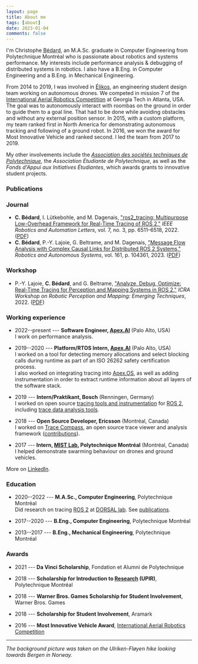```yaml
---
layout: page
title: About me
tags: [about]
date: 2023-01-04
comments: false
---
```


I'm Christophe <a title="bé-dar, bay-dar, IPA: /be.daʁ/" style="text-decoration: underline #000 dotted;">Bédard</a>, an M.A.Sc. graduate in Computer Engineering from Polytechnique Montréal who is passionate about robotics and systems performance.
My interests include performance analysis & debugging of distributed systems in robotics.
I also have a B.Eng. in Computer Engineering and a B.Eng. in Mechanical Engineering.

From 2014 to 2019, I was involved in [Élikos](https://elikos.ca/), an engineering student design team working on autonomous drones.
We competed in mission 7 of the [International Aerial Robotics Competition](http://www.aerialroboticscompetition.org/) at Georgia Tech in Atlanta, USA.
The goal was to autonomously interact with roombas on the ground in order to guide them to a goal line.
That had to be done while avoiding obstacles and without any external position sensor.
In 2015, with a custom platform, my team ranked first in North America for demonstrating autonomous tracking and following of a ground robot.
In 2016, we won the award for Most Innovative Vehicle and ranked second.
I led the team from 2017 to 2019.

My other involvements include the [_Association des sociétés techniques de Polytechnique_](https://astp.polymtl.ca/), the _Association Étudiante de Polytechnique_, as well as the _Fonds d'Appui aux Initiatives Étudiantes_, which awards grants to innovative student projects.

### Publications

### Journal

* **C. Bédard**, I. Lütkebohle, and M. Dagenais, ["ros2_tracing: Multipurpose Low-Overhead Framework for Real-Time Tracing of ROS 2,"](https://doi.org/10.1109/LRA.2022.3174346) *IEEE Robotics and Automation Letters*, vol. 7, no. 3, pp. 6511–6518, 2022. ([PDF](https://arxiv.org/pdf/2201.00393.pdf))
* **C. Bédard**, P.-Y. Lajoie, G. Beltrame, and M. Dagenais, ["Message Flow Analysis with Complex Causal Links for Distributed ROS 2 Systems,"](https://doi.org/10.1016/j.robot.2022.104361) *Robotics and Autonomous Systems*, vol. 161, p. 104361, 2023. ([PDF](https://arxiv.org/pdf/2204.10208.pdf))

### Workshop

* P.-Y. Lajoie, **C. Bédard**, and G. Beltrame, ["Analyze, Debug, Optimize: Real-Time Tracing for Perception and Mapping Systems in ROS 2,"](https://arxiv.org/pdf/2204.11778.pdf) *ICRA Workshop on Robotic Perception and Mapping: Emerging Techniques*, 2022. ([PDF](https://arxiv.org/pdf/2204.11778.pdf))

### Working experience

* 2022--present --- **Software Engineer, [Apex.AI](https://www.apex.ai/)** (Palo Alto, USA)  
  I work on performance analysis.

* 2019--2020 --- **Platform/RTOS Intern, [Apex.AI](https://www.apex.ai/)** (Palo Alto, USA)  
  I worked on a tool for detecting memory allocations and select blocking calls during runtime as part of an ISO 26262 safety certification process.  
  I also worked on integrating tracing into [Apex.OS](https://www.apex.ai/apex-os), as well as adding instrumentation in order to extract runtime information about all layers of the software stack.

* 2019 --- **Intern/Praktikant, Bosch** (Renningen, Germany)  
  I worked on open source [tracing tools and instrumentation](https://gitlab.com/ros-tracing/ros2_tracing) for [ROS 2](https://docs.ros.org/en/rolling/), including [trace data analysis tools](https://gitlab.com/ros-tracing/tracetools_analysis).

* 2018 --- **Open Source Developer, Ericsson** (Montréal, Canada)  
  I worked on [Trace Compass](https://www.eclipse.org/tracecompass/), an open source trace viewer and analysis framework ([contributions](https://git.eclipse.org/r/#/q/owner:cbourquebedard)).

* 2017 --- **Intern, [MIST Lab](https://mistlab.ca/), Polytechnique Montréal** (Montréal, Canada)  
  I helped demonstrate swarming behaviour on drones and ground vehicles.

More on [LinkedIn](https://www.linkedin.com/in/christophebourquebedard/).

### Education

* 2020--2022 --- **M.A.Sc., Computer Engineering**, Polytechnique Montréal  
  Did research on tracing [ROS 2](https://docs.ros.org/en/rolling/) at [DORSAL lab](https://www.dorsal.polymtl.ca/).
  See [publications](#publications).

* 2017--2020 --- **B.Eng., Computer Engineering**, Polytechnique Montréal

* 2013--2017 --- **B.Eng., Mechanical Engineering**, Polytechnique Montréal

### Awards

* 2021 --- **Da Vinci Scholarship**, Fondation et Alumni de Polytechnique

* 2018 --- **Scholarship for Introduction to [Research](/ros-tracing-message-flow/) (UPIR)**, Polytechnique Montréal

* 2018 --- **Warner Bros. Games Scholarship for Student Involvement**, Warner Bros. Games

* 2018 --- **Scholarship for Student Involvement**, Aramark

* 2016 --- **Most Innovative Vehicle Award**, [International Aerial Robotics Competition](http://www.aerialroboticscompetition.org/)

---

*The background picture was taken on the Ulriken-Fløyen hike looking towards Bergen in Norway.*
